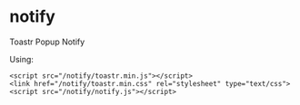 # notify
Toastr Popup Notify

Using:
```
<script src="/notify/toastr.min.js"></script>
<link href="/notify/toastr.min.css" rel="stylesheet" type="text/css">
<script src="/notify/notify.js"></script>
```

